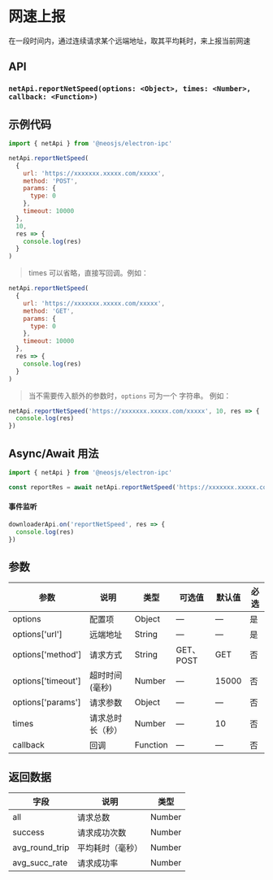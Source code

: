 # 网速上报

在一段时间内，通过连续请求某个远端地址，取其平均耗时，来上报当前网速

## API
### `netApi.reportNetSpeed(options: <Object>, times: <Number>, callback: <Function>)`
### 

## 示例代码
```js
import { netApi } from '@neosjs/electron-ipc'

netApi.reportNetSpeed(
  {
    url: 'https://xxxxxxx.xxxxx.com/xxxxx',
    method: 'POST',
    params: {
      type: 0
    },
    timeout: 10000
  },
  10,
  res => {
    console.log(res)
  }
)
```

> times 可以省略，直接写回调。例如：
```js
netApi.reportNetSpeed(
  {
    url: 'https://xxxxxxx.xxxxx.com/xxxxx',
    method: 'GET',
    params: {
      type: 0
    },
    timeout: 10000
  },
  res => {
    console.log(res)
  }
)
```
> 当不需要传入额外的参数时，`options` 可为一个 字符串。 例如：

```js
netApi.reportNetSpeed('https://xxxxxxx.xxxxx.com/xxxxx', 10, res => {
  console.log(res)
})
```

## Async/Await 用法

```js
import { netApi } from '@neosjs/electron-ipc'

const reportRes = await netApi.reportNetSpeed('https://xxxxxxx.xxxxx.com/xxxxx',10)
```

####  事件监听
```js
downloaderApi.on('reportNetSpeed', res => {
  console.log(res)
})
```

## 参数

| 参数 | 说明    | 类型   | 可选值 | 默认值 |必选 |
| ---- | ------- | ------ | ------ | ------ | ------ |
| options | 配置项 | Object | —      | —      | 是      |
| options['url'] | 远端地址 | String | —      | —      | 是      |
| options['method'] | 请求方式 | String | GET、POST      | GET      | 否      |
| options['timeout'] | 超时时间 (毫秒) | Number | —      | 15000      | 否      |
| options['params'] | 请求参数 | Object | —      | —      | 否      |
| times | 请求总时长（秒） | Number | —      | 10      | 否      |
| callback | 回调 | Function | —      | —      | 否      |

## 返回数据

| 字段 | 说明    | 类型   | 
| ---- | ------- | ------ | 
| all | 请求总数 | Number |
| success | 请求成功次数 | Number |
| avg_round_trip | 平均耗时（毫秒） | Number |
| avg_succ_rate | 请求成功率 | Number |
